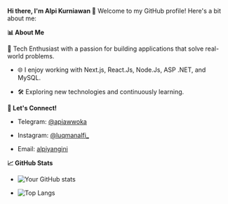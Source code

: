 **Hi there, I'm Alpi Kurniawan 👋**
Welcome to my GitHub profile! Here's a bit about me:



**📊 About Me**

🔧 Tech Enthusiast with a passion for building applications that solve real-world problems.

- 🌐 I enjoy working with Next.js, React.Js, Node.Js, ASP .NET, and MySQL.

- 🛠 Exploring new technologies and continuously learning.


**💬 Let's Connect!**

- Telegram: [@apiawwoka](https://t.me/apiawwoka)

- Instagram: [@luqmanalfi_](https://www.instagram.com/luqmanalfi_/)

- Email: [alpiyangini](https://alpiyangini@gmail.com)

**📈 GitHub Stats**
- ![Your GitHub stats](https://github-readme-stats.vercel.app/api?username=alpiawo&show_icons=true&theme=radical)


- ![Top Langs](https://github-readme-stats.vercel.app/api/top-langs/?username=alpiawo&layout=compact&theme=radical)
